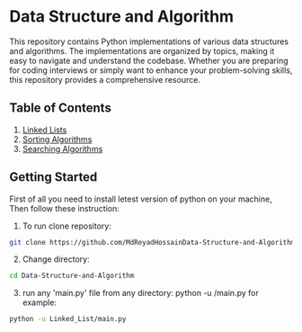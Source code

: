 # Data Structure and Algorithm

This repository contains Python implementations of various data structures and algorithms. The implementations are organized by topics, making it easy to navigate and understand the codebase. Whether you are preparing for coding interviews or simply want to enhance your problem-solving skills, this repository provides a comprehensive resource.

## Table of Contents

1. [Linked Lists](Linked_List/)
2. [Sorting Algorithms](Sorting/)
3. [Searching Algorithms](Searching/)

## Getting Started

First of all you need to install letest version of python on your machine,
Then follow these instruction:

1. To run clone repository:

```bash
git clone https://github.com/MdReyadHossainData-Structure-and-Algorithm.git
```

2. Change directory:

```bash
cd Data-Structure-and-Algorithm
```

3. run any 'main.py' file from any directory:
   python -u <directory name>/main.py
   for example:

```bash
python -u Linked_List/main.py
```
